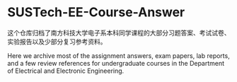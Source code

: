 # SUSTech-EE-Course-Answer
这个仓库归档了南方科技大学电子系本科同学课程的大部分习题答案、考试试卷、实验报告以及少部分复习参考资料。

Here we archive most of the assignment answers, exam papers, lab reports, and a few review references for undergraduate courses in the Department of Electrical and Electronic Engineering.
